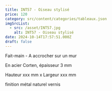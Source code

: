 ```yaml
---
title: INT57 - Oiseau stylisé
price: 120
category: src/content/categories/tableaux.json
imgSrcList:
  - src: /asset/INT57.jpg
    alt: INT57 - Oiseau stylisé
date: 2024-10-14T17:57:51.000Z
draft: false
---
```


Fait-main - A accrocher sur un mur 

En acier Corten, épaisseur 3 mm

Hauteur xxx mm x Largeur xxx mm

finition métal naturel vernis 
